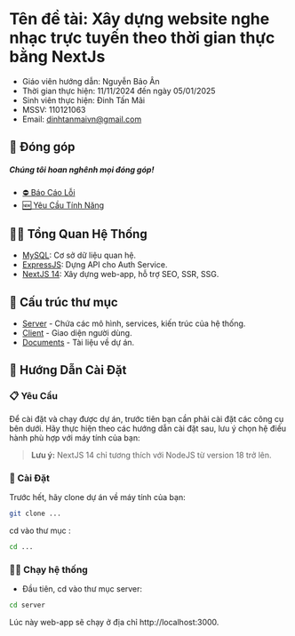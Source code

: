 # Tên đề tài: Xây dựng website nghe nhạc trực tuyến theo thời gian thực bằng NextJs

- Giáo viên hướng dẫn: Nguyễn Bảo Ân
- Thời gian thực hiện: 11/11/2024 đến ngày 05/01/2025
- Sinh viên thực hiện: Đinh Tấn Mãi
- MSSV: 110121063
- Email: dinhtanmaivn@gmail.com

## 🎁 Đóng góp

##### Chúng tôi hoan nghênh mọi đóng góp!

- [⛔ Báo Cáo Lỗi](https://github.com/tanmaiii/cn-da21ttb-dinhtanmai-music-vibely-nextjs/issues/new?template=bug_report.md&title=[Bug])
- [🆕 Yêu Cầu Tính Năng](https://github.com/tanmaiii/cn-da21ttb-dinhtanmai-music-vibely-nextjs/issues/new?template=feature_request.md&title=[Feature+Request])

## 👩‍💻 Tổng Quan Hệ Thống

- [MySQL](https://www.mysql.com/): Cơ sở dữ liệu quan hệ.
- [ExpressJS](https://expressjs.com/): Dựng API cho Auth Service.
- [NextJS 14](https://nextjs.org/): Xây dựng web-app, hỗ trợ SEO, SSR, SSG.

## 📁 Cấu trúc thư mục

- [Server](./src/server/) - Chứa các mô hình, services, kiến trúc của hệ thống.
- [Client](./src/client/) - Giao diện người dùng.
- [Documents](./thesis/) - Tài liệu về dự án.

## 🔗 Hướng Dẫn Cài Đặt

### 📋 Yêu Cầu

Để cài đặt và chạy được dự án, trước tiên bạn cần phải cài đặt các công cụ bên dưới. Hãy thực hiện theo các hướng dẫn cài đặt sau, lưu ý chọn hệ điều hành phù hợp với máy tính của bạn:

> **Lưu ý:** NextJS 14 chỉ tương thích với NodeJS từ version 18 trở lên.

### 🔨 Cài Đặt

Trước hết, hãy clone dự án về máy tính của bạn:

```bash
git clone ...
```

cd vào thư mục :

```bash
cd ...
```

### 🏃‍♂️ Chạy hệ thống

- Đầu tiên, cd vào thư mục server:

```bash
cd server
```

Lúc này web-app sẽ chạy ở địa chỉ http://localhost:3000.
